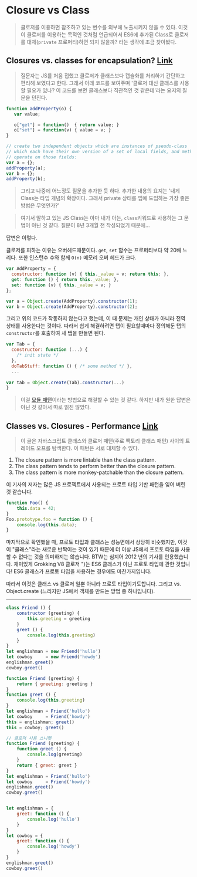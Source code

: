 # Closure vs Class

> 클로저를 이용하면 참조하고 있는 변수를 외부에 노출시키지 않을 수 있다. 
이것이 클로저를 이용하는 목적인 것처럼 언급되어서 
ES6에 추가된 Class로 클로저를 대체(`private` 프로퍼티)하면 되지 않을까?
라는 생각에 조금 찾아봤다.

## Closures vs. classes for encapsulation? [Link](https://stackoverflow.com/questions/8729714/closures-vs-classes-for-encapsulation)

> 질문자는 JS를 처음 접했고 클로저가 클래스보다 캡슐화를 처리하기 간단하고 편리해 보였다고 한다. 
그래서 아래 코드를 보여주며 '클로저 대신 클래스를 사용할 필요가 있나? 이 코드를 보면 클래스보다 직관적인 것 같은데'라는 요지의 질문을 던진다.

```javascript
function addProperty(o) {
   var value;

   o["get"] = function()  { return value; }
   o["set"] = function(v) { value = v; }
}

// create two independent objects which are instances of pseudo-class 'addProperty',
// which each have their own version of a set of local fields, and methods that
// operate on those fields:
var a = {};
addProperty(a);
var b = {};
addProperty(b);
```

> 그리고 나중에 어느정도 질문을 추가한 듯 하다. 
추가한 내용의 요지는 '내게 Class는 타입 개념의 확장이다. 
그래서 private 상태를 앱에 도입하는 가장 좋은 방법은 무엇인가?'

> 여기서 말하고 있는 JS Class는 아마 내가 아는, `class`키워드로 사용하는 그 문법이 아닌 것 같다. 
질문이 8년 3개월 전 작성되었기 때문에...

답변은 이렇다.

클로저를 피하는 이유는 오버헤드때문이다. `get`, `set` 함수는 프로퍼티보다 약 20배 느리다. 
또한 인스턴수 수와 함께 `O(n)` 메모리 오버 헤드가 크다.

```javascript
var AddProperty = {
  constructor: function (v) { this._value = v; return this; },
  get: function () { return this._value; },
  set: function (v) { this._value = v; }
};

var a = Object.create(AddProperty).constructor(1);
var b = Object.create(AddProperty).constructor(2);
```

그리고 위의 코드가 작동하지 않는다고 했는데, 이 때 문제는 개인 상태가 아니라 전역 상태를 사용한다는 것이다.
따라서 쉽게 해결하려면 탭이 필요할때마다 정의해둔 탭의 `constructor`를 호출하여 새 탭을 만들면 된다.

```javascript
var Tab = {
  constructor: function (...) {
    /* init state */
  },
  doTabStuff: function () { /* some method */ },
  ...
  
var tab = Object.create(Tab).constructor(...)
}
```

> 이걸 [모듈 패턴](http://www.adequatelygood.com/2010/3/JavaScript-Module-Pattern-In-Depth)이라는 방법으로 해결할 수 있는 것 같다. 하지만 내가 원한 답변은 아닌 것 같아서 따로 읽진 않았다.


## Classes vs. Closures - Performance [Link](https://medium.com/engineering-livestream/javascript-classes-vs-closures-cf6d6c1473f)

> 이 글은 자바스크립트 클래스와 클로저 패턴(주로 팩토리 클래스 패턴) 사이의 트레이드 오프를 
탐색한다. 이 패턴은 서로 대체할 수 있다.

1. The closure pattern is more lintable than the class pattern.
2. The class pattern tends to perform better than the closure pattern.
3. The class pattern is more monkey-patchable than the closure pattern.

이 기사의 저자는 많은 JS 프로젝트에서 사용되는 프로토 타입 기반 패턴을 잊어 버린 것 같습니다.

```javascript
function Foo() {
    this.data = 42;
}
Foo.prototype.foo = function () {
    console.log(this.data);
}
``` 
마지막으로 확인했을 때, 프로토 타입과 클래스는 성능면에서 상당히 비슷했지만, 
이것이 "클래스"라는 새로운 반짝이는 것이 있기 때문에 
더 이상 JS에서 프로토 타입을 사용할 수 없다는 것을 의미하지는 않습니다. 
BTW는 심지어 2012 년의 기사를 인용했습니다. 재미있게 Grokking V8 클로저 ")는 ES6 클래스가 아닌 프로토 타입에 관한 것입니다! ES6 클래스가 프로토 타입을 사용하는 경우에도 마찬가지입니다.

따라서 이것은 클래스 vs 클로저 일뿐 아니라 프로토 타입이기도합니다. 그리고 vs. Object.create 
(느리지만 JS에서 객체를 만드는 방법 중 하나입니다).

---

```javascript
class Friend () {
    constructor (greeting) {
        this.greeting = greeting
    }
    greet () {
        console.log(this.greeting)
    }
}
let englishman = new Friend('hullo')
let cowboy     = new Friend('howdy')
englishman.greet()
cowboy.greet()
```

```javascript
function Friend (greeting) {
    return { greeting: greeting }
}
function greet () {
    console.log(this.greeting)
}
let englishman = Friend('hullo')
let cowboy     = Friend('howdy')
this = englishman; greet()
this = cowboy; greet()
```

```javascript
// 클로저 사용 스니펫
function Friend (greeting) {
    function greet () {
        console.log(greeting)
    }
    return { greet: greet }
}
let englishman = Friend('hullo')
let cowboy     = Friend('howdy')
englishman.greet()
cowboy.greet()


let englishman = { 
    greet: function () {
        console.log('hullo')
    }
}
let cowboy = {
    greet: function () {
        console.log('howdy')
    }
}
englishman.greet()
cowboy.greet()
```


